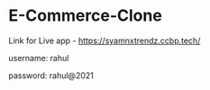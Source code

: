 # E-Commerce-Clone
Link for Live app - https://syamnxtrendz.ccbp.tech/

username: rahul

password: rahul@2021
